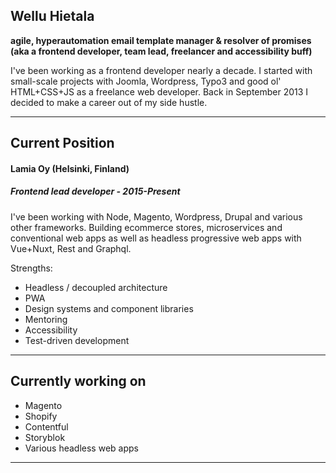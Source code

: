 ## Wellu Hietala

**agile, hyperautomation email template manager & resolver of promises 
(aka a frontend developer, team lead, freelancer and accessibility buff)**

I've been working as a frontend developer nearly a decade.
I started with small-scale projects with Joomla, Wordpress, Typo3 and 
good ol' HTML+CSS+JS as a freelance web developer.
Back in September 2013 I decided to make a career out of my side hustle.


***


Current Position
-----

#### **Lamia Oy** (Helsinki, Finland)
##### **Frontend lead developer - 2015-Present**

I've been working with Node, Magento, Wordpress, Drupal and various 
other frameworks. Building ecommerce stores, microservices and 
conventional web apps as well as headless progressive web apps with 
Vue+Nuxt, Rest and Graphql.

Strengths:
*  Headless / decoupled architecture
*  PWA
*  Design systems and component libraries
*  Mentoring
*  Accessibility
*  Test-driven development


***


Currently working on
-----

* Magento
* Shopify
* Contentful
* Storyblok
* Various headless web apps


***
